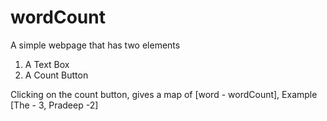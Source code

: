 # wordCount
A simple webpage that has two elements 
1. A Text Box
2. A Count Button

Clicking on the count button, gives a map of [word - wordCount], Example [The - 3, Pradeep -2] 
